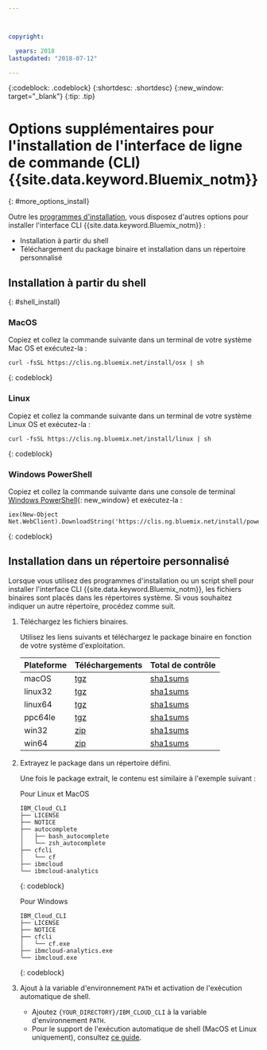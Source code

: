 ```yaml
---



copyright:

  years: 2018
lastupdated: "2018-07-12"

---
```


{:codeblock: .codeblock} 
{:shortdesc: .shortdesc}
{:new_window: target="_blank"}
{:tip: .tip}

# Options supplémentaires pour l'installation de l'interface de ligne de commande (CLI) {{site.data.keyword.Bluemix_notm}}
{: #more_options_install}

Outre les [programmes d'installation](install_use_cli.html#getting_started), vous disposez d'autres options pour installer l'interface CLI {{site.data.keyword.Bluemix_notm}} :

* Installation à partir du shell
* Téléchargement du package binaire et installation dans un répertoire personnalisé

## Installation à partir du shell
{: #shell_install}

### MacOS

Copiez et collez la commande suivante dans un terminal de votre système Mac OS et exécutez-la :

```
curl -fsSL https://clis.ng.bluemix.net/install/osx | sh
```
{: codeblock}

### Linux

Copiez et collez la commande suivante dans un terminal de votre système Linux OS et exécutez-la :

```
curl -fsSL https://clis.ng.bluemix.net/install/linux | sh
```
{: codeblock}

### Windows PowerShell

Copiez et collez la commande suivante dans une console de terminal [Windows PowerShell](https://msdn.microsoft.com/en-us/powershell/scripting/getting-started/getting-started-with-windows-powershell){: new_window} et exécutez-la :

```
iex(New-Object Net.WebClient).DownloadString('https://clis.ng.bluemix.net/install/powershell')
```
{: codeblock}

## Installation dans un répertoire personnalisé

Lorsque vous utilisez des programmes d'installation ou un script shell pour installer l'interface CLI {{site.data.keyword.Bluemix_notm}}, les fichiers binaires sont placés dans les répertoires système. Si vous souhaitez indiquer un autre répertoire, procédez comme suit.

1. Téléchargez les fichiers binaires.

   Utilisez les liens suivants et téléchargez le package binaire en fonction de votre système d'exploitation.

   | Plateforme | Téléchargements | Total de contrôle |
   |----|----| --- |
   | macOS | [tgz](https://clis.ng.bluemix.net/download/bluemix-cli/latest/osx/archive) | [sha1sums](https://clis.ng.bluemix.net/download/bluemix-cli/latest/osx/archive/checksum) |
   | linux32 | [tgz](https://clis.ng.bluemix.net/download/bluemix-cli/latest/linux32/archive) | [sha1sums](https://clis.ng.bluemix.net/download/bluemix-cli/latest/linux32/archive/checksum) |
   | linux64 | [tgz](https://clis.ng.bluemix.net/download/bluemix-cli/latest/linux64/archive) | [sha1sums](https://clis.ng.bluemix.net/download/bluemix-cli/latest/linux64/archive/checksum) |
   | ppc64le | [tgz](https://clis.ng.bluemix.net/download/bluemix-cli/latest/ppc64le/archive) | [sha1sums](https://clis.ng.bluemix.net/download/bluemix-cli/latest/ppc64le/archive/checksum) |
   | win32 | [zip](https://clis.ng.bluemix.net/download/bluemix-cli/latest/win32/archive) | [sha1sums](https://clis.ng.bluemix.net/download/bluemix-cli/latest/win32/archive/checksum) |
   | win64 | [zip](https://clis.ng.bluemix.net/download/bluemix-cli/latest/win64/archive) | [sha1sums](https://clis.ng.bluemix.net/download/bluemix-cli/latest/win64/archive/checksum) |

1. Extrayez le package dans un répertoire défini.

   Une fois le package extrait, le contenu est similaire à l'exemple suivant :

   Pour Linux et MacOS

   ```
   IBM_Cloud_CLI
   ├── LICENSE
   ├── NOTICE
   ├── autocomplete
   │   ├── bash_autocomplete
   │   └── zsh_autocomplete
   ├── cfcli
   │   └── cf
   ├── ibmcloud
   └── ibmcloud-analytics
   ```
   {: codeblock}

   Pour Windows

   ```
   IBM_Cloud_CLI
   ├── LICENSE
   ├── NOTICE
   ├── cfcli
   │   └── cf.exe
   ├── ibmcloud-analytics.exe
   └── ibmcloud.exe
   ```
   {: codeblock}

1. Ajout à la variable d'environnement `PATH` et activation de l'exécution automatique de shell.

   * Ajoutez `{YOUR_DIRECTORY}/IBM_CLOUD_CLI` à la variable d'environnement `PATH`.
   * Pour le support de l'exécution automatique de shell (MacOS et Linux uniquement), consultez [ce guide](enable_cli_autocompletion.html).

